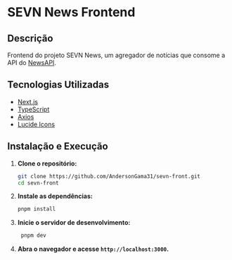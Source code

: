 # SEVN News Frontend

## Descrição

Frontend do projeto SEVN News, um agregador de notícias que consome a API do [NewsAPI](https://github.com/AndersonGama31/sevn-backend.git).

## Tecnologias Utilizadas

- [Next.js](https://nextjs.org/)
- [TypeScript](https://www.typescriptlang.org/)
- [Axios](https://axios-http.com/)
- [Lucide Icons](https://lucide.netlify.app/)

## Instalação e Execução

1. **Clone o repositório:**

   ```sh
   git clone https://github.com/AndersonGama31/sevn-front.git
   cd sevn-front
   ```

2. **Instale as dependências:**

   ```sh
   pnpm install
   ```

3. **Inicie o servidor de desenvolvimento:**

   ```sh
    pnpm dev
   ```

4. **Abra o navegador e acesse `http://localhost:3000`.**
